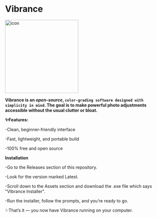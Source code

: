 # Vibrance
<img width="240" height="240" alt="icon" src="https://github.com/user-attachments/assets/5ad6efbc-dee3-4df0-8895-66f815b68615" />

**Vibrance is an _open-source_, ```color-grading software designed with simplicity in mind```. The goal is to make powerful photo adjustments accessible without the usual clutter or bloat.**

**✨Features:**

-Clean, beginner-friendly interface

-Fast, lightweight, and portable build

-100% free and open source

**Installation**

-Go to the Releases
 section of this repository.

-Look for the version marked Latest.

-Scroll down to the Assets section and download the .exe file which says "VIbrance Installer".

-Run the installer, follow the prompts, and you’re ready to go.

✨That’s it — you now have Vibrance running on your computer.
